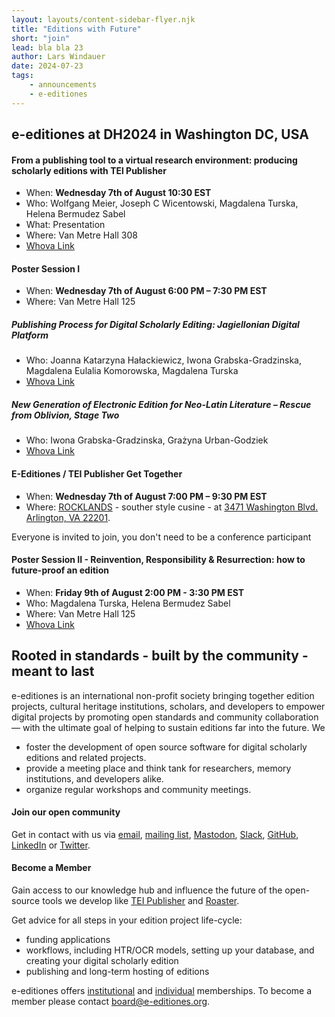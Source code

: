 ```yaml
---
layout: layouts/content-sidebar-flyer.njk
title: "Editions with Future"
short: "join"
lead: bla bla 23
author: Lars Windauer
date: 2024-07-23
tags:
    - announcements
    - e-editiones
---
```


## e-editiones at DH2024 in Washington DC, USA 


#### From a publishing tool to a virtual research environment: producing scholarly editions with TEl Publisher
* When: **Wednesday 7th of August 10:30 EST**
* Who: Wolfgang Meier, Joseph C Wicentowski, Magdalena Turska, Helena Bermudez Sabel
* What: Presentation
* Where: Van Metre Hall 308
* [Whova Link](https://whova.com/portal/webapp/dh_202407/Agenda/3915869)

#### Poster Session I 
* When: **Wednesday 7th of August 6:00 PM – 7:30 PM EST**
* Where: Van Metre Hall 125

##### Publishing Process for Digital Scholarly Editing: Jagiellonian Digital Platform 
* Who: Joanna Katarzyna Hałackiewicz,  Iwona Grabska-Gradzinska, Magdalena Eulalia Komorowska, Magdalena Turska
* [Whova Link](https://whova.com/portal/webapp/dh_202407/Artifact/107777)

##### New Generation of Electronic Edition for Neo-Latin Literature – Rescue from Oblivion, Stage Two
* Who: Iwona Grabska-Gradzinska, Grażyna Urban-Godziek
* [Whova Link](https://whova.com/portal/webapp/dh_202407/Artifact/108318)

#### E-Editiones / TEI Publisher Get Together
* When: **Wednesday 7th of August 7:00 PM – 9:30 PM EST**
* Where: [ROCKLANDS](https://rocklands.com/locations/arlington-va/) - souther style cusine - at [3471 Washington Blvd. Arlington, VA 22201](https://maps.app.goo.gl/VqqA6XEUmabFegHD9).

Everyone is invited to join, you don't need to be a conference participant

#### Poster Session II -  Reinvention, Responsibility & Resurrection: how to future-proof an edition
* When: **Friday 9th of August 2:00 PM - 3:30 PM EST**
* Who: Magdalena Turska, Helena Bermudez Sabel
* Where: Van Metre Hall 125
* [Whova Link](https://whova.com/portal/webapp/dh_202407/Artifact/108353)

## Rooted in standards -  built by the community - meant to last

e-editiones is an international non-profit society bringing together edition projects, cultural heritage institutions, scholars, and developers to empower digital projects by promoting open standards and community collaboration— with the ultimate goal of helping to sustain editions far into the future. We 

* foster the development of open source software for digital scholarly editions and related projects.
* provide a meeting place and think tank for researchers, memory institutions, and developers alike.
* organize regular workshops and community meetings.

#### Join our open community
Get in contact with us via [email](mailto:info@e-editiones.org), [mailing list](https://www.e-editiones.org/pages/get-in-touch/#mailing-list), [Mastodon](https://social.e-editiones.org/@eeditiones), [Slack](https://www.e-editiones.org/pages/get-in-touch/#slack-community), [GitHub](https://github.com/eeditiones/), [LinkedIn](https://www.linkedin.com/company/e-editiones/) or [Twitter](https://x.com/eeditiones).

#### Become a Member
Gain access to our knowledge hub and influence the future of the open-source tools we develop like [TEI Publisher](https://tei-publisher.com/) and [Roaster](https://github.com/eeditiones/roaster?tab=readme-ov-file#roaster). 

Get advice for all steps in your edition project life-cycle:

* funding applications
* workflows, including HTR/OCR models, setting up your database, and creating your digital scholarly edition
* publishing and long-term hosting of editions

e-editiones offers [institutional](https://www.e-editiones.org/pages/how-to-become-a-member/#institutional-membership) and [individual](https://www.e-editiones.org/pages/how-to-become-a-member/#individual-membership) memberships. To become a member please contact board@e-editiones.org.

